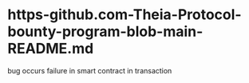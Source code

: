# https-github.com-Theia-Protocol-bounty-program-blob-main-README.md
bug occurs failure in smart contract in transaction
